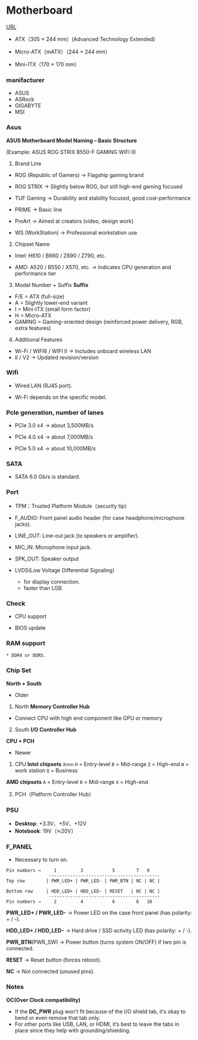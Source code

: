 # Motherboard
[URL](https://www.sycom.co.jp/media/archives/2012/)

* ATX（305 × 244 mm）(Advanced Technology Extended)

* Micro-ATX（mATX）（244 × 244 mm）

* Mini-ITX（170 × 170 mm）

### manifacturer
* ASUS
* ASRock 
* GIGABYTE
* MSI

### Asus

**ASUS Motherboard Model Naming – Basic Structure**

(Example: ASUS ROG STRIX B550-F GAMING WIFI II)

1. Brand Line

* ROG (Republic of Gamers) → Flagship gaming brand

* ROG STRIX → Slightly below ROG, but still high-end gaming focused

* TUF Gaming → Durability and stability focused, good cost-performance
* PRIME → Basic line
* ProArt → Aimed at creators (video, design work)
* WS (WorkStation) → Professional workstation use

2. Chipset Name

* Intel: H610 / B660 / Z690 / Z790, etc.

* AMD: A520 / B550 / X570, etc.
→ Indicates CPU generation and performance tier

3. Model Number + Suffix
**Suffix**
* F/E = ATX (full-size)
* A = Slightly lower-end variant
* I = Mini-ITX (small form factor)
* H = Micro-ATX
* GAMING = Gaming-oriented design (reinforced power delivery, RGB, extra features)

4. Additional Features
* Wi-Fi / WIFI6 / WIFI II → Includes onboard wireless LAN
* II / V2 → Updated revision/version


### Wifi

* Wired LAN (RJ45 port).

* Wi-Fi depends on the specific model.


### Pcle generation, number of lanes

* PCIe 3.0 x4 → about 3,500MB/s

* PCIe 4.0 x4 → about 7,000MB/s

* PCIe 5.0 x4 → about 10,000MB/s

### SATA
* SATA 6.0 Gb/s is standard.

### Port
* TPM：Trusted Platform Module（security tip）

* F_AUDIO: Front panel audio header (for case headphone/microphone jacks).

* LINE_OUT: Line-out jack (to speakers or amplifier).

* MIC_IN: Microphone input jack.

* SPK_OUT: Speaker output

* LVDS(Low Voltage Differential Signaling) 
    * for display connection.
    * faster than LGB.

### Check

* CPU support


* BIOS update

### RAM support
    * DDR4 or DDR5.



### Chip Set
**North + South**
* Older
1. North
**Memory Controller Hub**
* Connect CPU with high end component like GPU or memory
2. South
**I/O Controller Hub**

**CPU + PCH**
* Newer
1. CPU
**Intel chipsets**
`Xnnn`
`H` = Entry-level
`B` = Mid-range
`Z` = High-end
`W` = work station
`Q` = Business

**AMD chipsets**
`A` = Entry-level
`B` = Mid-range
`X` = High-end

2. PCH（Platform Controller Hub）



### PSU

* **Desktop**: +3.3V、+5V、+12V 
* **Notebook**: 19V（≒20V）


### F_PANEL

* Necessary to turn on.
```
Pin numbers →     1         3           5        7   9
                ------------------------------------------
Top row        | PWR_LED+ | PWR_LED- | PWR_BTN | NC | NC |

Bottom row     | HDD_LED+ | HDD_LED- | RESET   | NC | NC |
                ------------------------------------------
Pin numbers →     2         4           6        8   10
```

**PWR_LED+ / PWR_LED-**
→ Power LED on the case front panel (has polarity: + / -).

**HDD_LED+ / HDD_LED-**
→ Hard drive / SSD activity LED (has polarity: + / -).

**PWR_BTN**(PWR_SW)
→ Power button (turns system ON/OFF) if two pin is connected.

**RESET**
→ Reset button (forces reboot).

**NC**
→ Not connected (unused pins).

### Notes

**OC(Over Clock compatibility)**

* If the **DC_PWR** plug won’t fit because of the I/O shield tab, it’s okay to bend or even remove that tab only. 
* For other ports like USB, LAN, or HDMI, it’s best to leave the tabs in place since they help with grounding/shielding.



